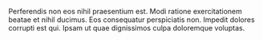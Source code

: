 Perferendis non eos nihil praesentium est. Modi ratione exercitationem beatae et nihil ducimus. Eos consequatur perspiciatis non. Impedit dolores corrupti est qui. Ipsam ut quae dignissimos culpa doloremque voluptas.